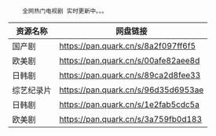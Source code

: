		全网热门电视剧 实时更新中。。。

| 资源名称  | 网盘链接 |
| ------------- | ------------- |
| 国产剧	| https://pan.quark.cn/s/8a2f097ff6f5 |
| 欧美剧	| https://pan.quark.cn/s/00afe82aee8d |
| 日韩剧	| https://pan.quark.cn/s/89ca2d8fee33 |
| 综艺纪录片	| https://pan.quark.cn/s/96d35d6953ae |
| 日韩剧	| https://pan.quark.cn/s/1e2fab5cdc5a |
| 欧美剧	| https://pan.quark.cn/s/3a759fb0d183 |
